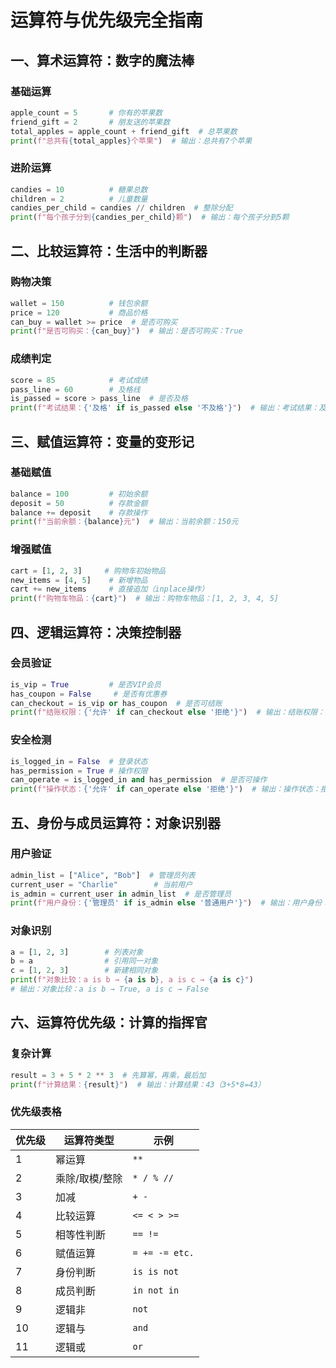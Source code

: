 # 运算符与优先级完全指南

## 一、算术运算符：数字的魔法棒

### 基础运算
```python
apple_count = 5       # 你有的苹果数
friend_gift = 2       # 朋友送的苹果数
total_apples = apple_count + friend_gift  # 总苹果数
print(f"总共有{total_apples}个苹果")  # 输出：总共有7个苹果
```

### 进阶运算
```python
candies = 10          # 糖果总数
children = 2          # 儿童数量
candies_per_child = candies // children  # 整除分配
print(f"每个孩子分到{candies_per_child}颗")  # 输出：每个孩子分到5颗
```

## 二、比较运算符：生活中的判断器

### 购物决策
```python
wallet = 150          # 钱包余额
price = 120           # 商品价格
can_buy = wallet >= price  # 是否可购买
print(f"是否可购买：{can_buy}")  # 输出：是否可购买：True
```

### 成绩判定
```python
score = 85            # 考试成绩
pass_line = 60        # 及格线
is_passed = score > pass_line  # 是否及格
print(f"考试结果：{'及格' if is_passed else '不及格'}")  # 输出：考试结果：及格
```

## 三、赋值运算符：变量的变形记

### 基础赋值
```python
balance = 100         # 初始余额
deposit = 50          # 存款金额
balance += deposit    # 存款操作
print(f"当前余额：{balance}元")  # 输出：当前余额：150元
```

### 增强赋值
```python
cart = [1, 2, 3]     # 购物车初始物品
new_items = [4, 5]    # 新增物品
cart += new_items     # 直接追加（inplace操作）
print(f"购物车物品：{cart}")  # 输出：购物车物品：[1, 2, 3, 4, 5]
```

## 四、逻辑运算符：决策控制器

### 会员验证
```python
is_vip = True         # 是否VIP会员
has_coupon = False     # 是否有优惠券
can_checkout = is_vip or has_coupon  # 是否可结账
print(f"结账权限：{'允许' if can_checkout else '拒绝'}")  # 输出：结账权限：允许
```

### 安全检测
```python
is_logged_in = False  # 登录状态
has_permission = True # 操作权限
can_operate = is_logged_in and has_permission  # 是否可操作
print(f"操作状态：{'允许' if can_operate else '拒绝'}")  # 输出：操作状态：拒绝
```

## 五、身份与成员运算符：对象识别器

### 用户验证
```python
admin_list = ["Alice", "Bob"]  # 管理员列表
current_user = "Charlie"        # 当前用户
is_admin = current_user in admin_list  # 是否管理员
print(f"用户身份：{'管理员' if is_admin else '普通用户'}")  # 输出：用户身份：普通用户
```

### 对象识别
```python
a = [1, 2, 3]        # 列表对象
b = a                # 引用同一对象
c = [1, 2, 3]        # 新建相同对象
print(f"对象比较：a is b → {a is b}, a is c → {a is c}")  
# 输出：对象比较：a is b → True, a is c → False
```

## 六、运算符优先级：计算的指挥官

### 复杂计算
```python
result = 3 + 5 * 2 ** 3  # 先算幂，再乘，最后加
print(f"计算结果：{result}")  # 输出：计算结果：43（3+5*8=43）
```

### 优先级表格

| 优先级 | 运算符类型                | 示例                  |
|--------|---------------------------|-----------------------|
| 1      | 幂运算                    | `**`                  |
| 2      | 乘除/取模/整除            | `* / % //`            |
| 3      | 加减                      | `+ -`                 |
| 4      | 比较运算                  | `<= < > >=`           |
| 5      | 相等性判断                | `== !=`               |
| 6      | 赋值运算                  | `= += -= etc.`        |
| 7      | 身份判断                  | `is is not`           |
| 8      | 成员判断                  | `in not in`           |
| 9      | 逻辑非                    | `not`                 |
| 10     | 逻辑与                    | `and`                 |
| 11     | 逻辑或                    | `or`                  |
```